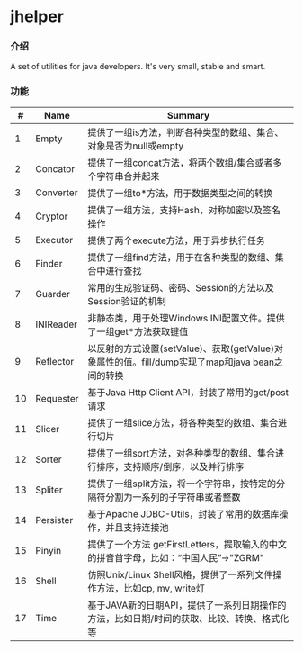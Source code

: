 # jhelper

### 介绍
A set of utilities for java developers. It's very small, stable and smart.

### 功能
| # | Name      | Summary                                                                                          |
|---|-----------|---------                                                                                         |
| 1 | Empty     | 提供了一组is方法，判断各种类型的数组、集合、对象是否为null或empty                                          |
| 2 | Concator  | 提供了一组concat方法，将两个数组/集合或者多个字符串合并起来                                           |
| 3 | Converter | 提供了一组to*方法，用于数据类型之间的转换                                                            |
| 4 | Cryptor   | 提供了一组方法，支持Hash，对称加密以及签名操作                                                                      |
| 5 | Executor  | 提供了两个execute方法，用于异步执行任务                                                              |
| 6 | Finder    | 提供了一组find方法，用于在各种类型的数组、集合中进行查找                                               |
| 7 | Guarder   | 常用的生成验证码、密码、Session的方法以及Session验证的机制                                            |
| 8 | INIReader | 非静态类，用于处理Windows INI配置文件。提供了一组get*方法获取键值                                      |
| 9 | Reflector | 以反射的方式设置(setValue)、获取(getValue)对象属性的值。fill/dump实现了map和java bean之间的转换        |
| 10| Requester | 基于Java Http Client API，封装了常用的get/post 请求                                                 |
| 11| Slicer    | 提供了一组slice方法，将各种类型的数组、集合进行切片                                                   |
| 12| Sorter    | 提供了一组sort方法，对各种类型的数组、集合进行排序，支持顺序/倒序，以及并行排序                         |
| 13| Spliter   | 提供了一组split方法，将一个字符串，按特定的分隔符分割为一系列的子字符串或者整数                         |
| 14| Persister | 基于Apache JDBC-Utils，封装了常用的数据库操作，并且支持连接池                                        |
| 15| Pinyin    | 提供了一个方法 getFirstLetters，提取输入的中文的拼音首字母，比如：“中国人民”->"ZGRM"                  |
| 16| Shell     | 仿照Unix/Linux Shell风格，提供了一系列文件操作方法，比如cp, mv, write灯                              |
| 17| Time      | 基于JAVA新的日期API，提供了一系列日期操作的方法，比如日期/时间的获取、比较、转换、格式化等               |


